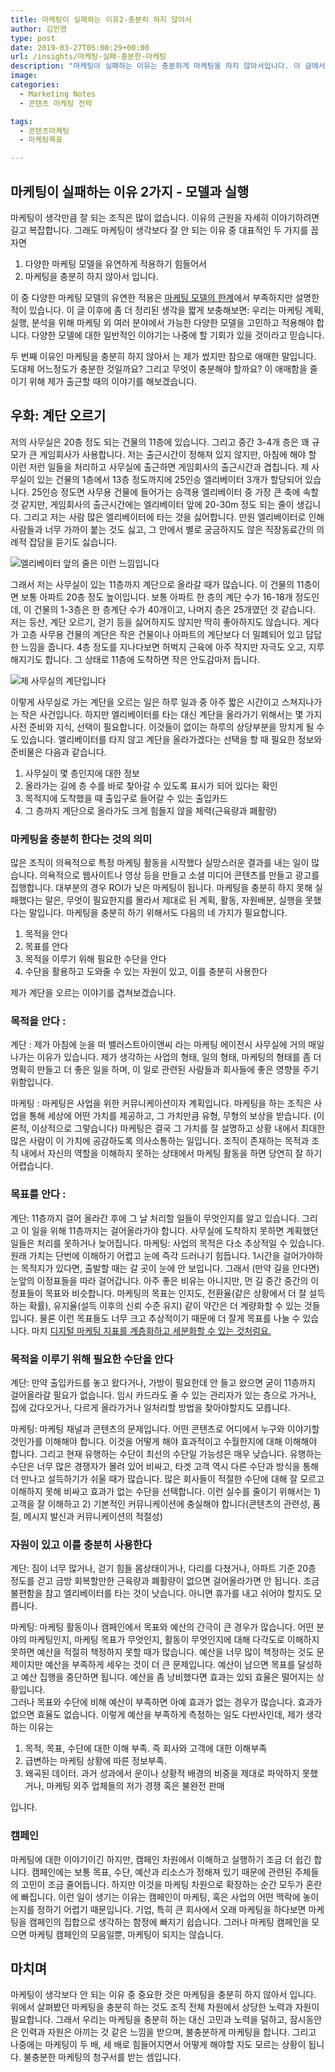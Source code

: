 ```yaml
---
title: 마케팅이 실패하는 이유2-충분히 하지 않아서  
author: 김민영
type: post
date: 2019-03-27T05:00:29+00:00
url: /insights/마케팅-실패-충분한-마케팅
description: "마케팅이 실패하는 이유는 충분하게 마케팅을 하지 않아서입니다. 이 글에서는 어떤 마케팅이 충분한 마케팅인지를 생각해봅니다"
image: 
categories:
  - Marketing Notes
  - 콘텐츠 마케팅 전략

tags:
  - 콘텐츠마케팅
  - 마케팅목표

---
```


## 마케팅이 실패하는 이유 2가지 - 모델과 실행 
마케팅이 생각만큼 잘 되는 조직은 많이 없습니다. 이유의 근원을 자세히 이야기하려면 길고 복잡합니다. 그래도 마케팅이 생각보다 잘 안 되는 이유 중 대표적인 두 가지를 꼽자면
1. 다양한 마케팅 모델을 유연하게 적용하기 힘들어서
2. 마케팅을 충분히 하지 않아서
입니다. 

이 중 다양한 마케팅 모델의 유연한 적용은 [마케팅 모델의 한계](/insights/마케팅-모델-한계-보완하는-방법)에서 부족하지만 설명한 적이 있습니다. 이 글 이후에 좀 더 정리된 생각을 짧게 보충해보면: 우리는 마케팅 계획, 실행, 분석을 위해 마케팅 외 여러 분야에서 가능한 다양한 모델을 고민하고 적용해야 합니다. 다양한 모델에 대한 일반적인 이야기는 나중에 할 기회가 있을 것이라고 믿습니다. 

두 번째 이유인 마케팅을 충분히 하지 않아서 는 제가 썼지만 참으로 애매한 말입니다. 도대체 어느정도가 충분한 것일까요? 그리고 무엇이 충분해야 할까요? 이 애매함을 줄이기 위해 제가 출근할 때의 이야기를 해보겠습니다. 

## 우화: 계단 오르기 

저의 사무실은 20층 정도 되는 건물의 11층에 있습니다. 그리고 중간 3-4개 층은 꽤 규모가 큰 게임회사가 사용합니다. 저는 출근시간이 정해져 있지 않지만, 아침에 해야 할 이런 저런 일들을 처리하고 사무실에 출근하면 게임회사의 출근시간과 겹칩니다. 
제 사무실이 있는 건물의 1층에서 13층 정도까지에 25인승 엘리베이터 3개가 할당되어 있습니다. 25인승 정도면 사무용 건물에 들어가는 승객용 엘리베이터 중 가장 큰 축에 속할 것 같지만, 게임회사의 출근시간에는 엘리베이터 앞에 20-30m 정도 되는 줄이 생깁니다. 
그리고 저는 사람 많은 엘리베이터에 타는 것을 싫어합니다. 만원 엘리베이터로 인해 사람들과 너무 가까이 붙는 것도 싫고, 그 안에서 별로 궁금하지도 않은 직장동료간의 의례적 잡담을 듣기도 싫습니다. 

![](https://s3-ap-northeast-2.amazonaws.com/ballast-website-images/wp-content/uploads/2019/03/28100656/crowded.jpg "엘리베이터 앞의 줄은 이런 느낌입니다")

그래서 저는 사무실이 있는 11층까지 계단으로 올라갈 때가 많습니다. 이 건물의 11층이면 보통 아파트 20층 정도 높이입니다. 보통 아파트 한 층의 계단 수가 16-18개 정도인데, 이 건물의 1-3층은 한 층계단 수가 40개이고, 나머지 층은 25개였던 것 같습니다. 
저는 등산, 계단 오르기, 걷기 등을 싫어하지도 않지만 딱히 좋아하지도 않습니다. 게다가 고층 사무용 건물의 계단은 작은 건물이나 아파트의 계단보다 더 밀폐되어 있고 답답한 느낌을 줍니다. 
4층 정도를 지나다보면 허벅지 근육에 아주 작지만 자극도 오고, 지루해지기도 합니다. 그 상태로 11층에 도착하면 작은 안도감마저 듭니다. 

![](https://s3-ap-northeast-2.amazonaws.com/ballast-website-images/wp-content/uploads/2019/03/28100713/stair.jpg "제 사무실의 계단입니다")

이렇게 사무실로 가는 계단을 오르는 일은 하루 일과 중 아주 짧은 시간이고 스쳐지나가는 작은 사건입니다. 하지만 엘리베이터를 타는 대신 계단을 올라가기 위해서는 몇 가지 사전 준비와 지식, 선택이 필요합니다. 이것들이 없이는 하루의 상당부분을 망치게 될 수도 있습니다. 
엘리베이터를 타지 않고 계단을 올라가겠다는 선택을 할 때 필요한 정보와 준비물은 다음과 같습니다. 

1. 사무실이 몇 층인지에 대한 정보
2. 올라가는 길에 층 수를 바로 찾아갈 수 있도록 표시가 되어 있다는 확인 
3. 목적지에 도착했을 때 출입구로 들어갈 수 있는 출입카드 
4. 그 층까지 계단으로 올라가도 크게 힘들지 않을 체력(근육량과 폐활량)

### 마케팅을 충분히 한다는 것의 의미 

많은 조직이 의욕적으로 특정 마케팅 활동을 시작했다 실망스러운 결과를 내는 일이 많습니다. 의욕적으로 웹사이트나 영상 등을 만들고 소셜 미디어 콘텐츠를 만들고 광고를 집행합니다. 대부분의 경우 ROI가 낮은 마케팅이 됩니다. 
마케팅을 충분히 하지 못해 실패했다는 말은, 무엇이 필요한지를 몰라서 제대로 된 계획, 활동, 자원배분, 실행을 못했다는 말입니다. 
마케팅을 충분히 하기 위해서도 다음의 네 가지가 필요합니다. 

1. 목적을 안다 
2. 목표를 안다
3. 목적을 이루기 위해 필요한 수단을 안다
4. 수단을 활용하고 도와줄 수 있는 자원이 있고, 이를 충분히 사용한다  

제가 계단을 오르는 이야기를 겹쳐보겠습니다. 

### 목적을 안다 : 

계단 : 제가 아침에 눈을 떠 밸러스트아이앤씨 라는 마케팅 에이전시 사무실에 거의 매일 나가는 이유가 있습니다. 제가 생각하는 사업의 형태, 일의 형태, 마케팅의 형태를 좀 더 명확히 만들고 더 좋은 일을 하며, 이 일로 관련된 사람들과 회사들에 좋은 영향을 주기 위함입니다. 

마케팅 : 마케팅은 사업을 위한 커뮤니케이션이자 계획입니다. 마케팅을 하는 조직은 사업을 통해 세상에 어떤 가치를 제공하고, 그 가치만큼 유형, 무형의 보상을 받습니다. (이론적, 이상적으로 그렇습니다)  마케팅은 결국 그 가치를 잘 설명하고 상황 내에서 최대한 많은 사람이 이 가치에 공감하도록 의사소통하는 일입니다. 조직이 존재하는 목적과 조직 내에서 자신의 역할을 이해하지 못하는 상태에서 마케팅 활동을 하면 당연히 잘 하기 어렵습니다. 

### 목표를 안다 : 
계단: 11층까지 걸어 올라간 후에 그 날 처리할 일들이 무엇인지를 알고 있습니다. 그리고 이 일을 위해 11층까지는 걸어올라가야 합니다. 사무실에 도착하지 못하면 계획했던 일들은 처리를 못하거나 늦어집니다. 
마케팅:  사업의 목적은 다소 추상적일 수 있습니다. 원래 가치는 단번에 이해하기 어렵고 눈에 즉각 드러나기 힘듭니다. 1시간을 걸어가야하는 목적지가 있다면, 출발할 때는 갈 곳이 눈에 안 보입니다. 그래서 (만약 길을 안다면) 눈앞의 이정표들을 따라 걸어갑니다. 아주 좋은 비유는 아니지만, 먼 길 중간 중간의 이정표들이 목표와 비슷합니다. 
마케팅의 목표는 인지도, 전환율(같은 상황에서 더 잘 설득하는 확률), 유지율(설득 이후의 신뢰 수준 유지) 같이 약간은 더 계량화할 수 있는 것들입니다. 물론 이런 목표들도 너무 크고 추상적이기 때문에 더 잘게 목표를 나눌 수 있습니다. 마치 [디지털 마케팅 지표를 계층화하고 세분화할 수 있는 것처럼요.](/insights/마케팅-측정-애널리틱스-지표-프레임웍/)

### 목적을 이루기 위해 필요한 수단을 안다 
계단: 만약 출입카드를 놓고 왔다거나, 가방이 필요한데 안 들고 왔으면 굳이 11층까지 걸어올라갈 필요가 없습니다. 임시 카드라도 줄 수 있는 관리자가 있는 층으로 가거나, 집에 갔다오거나, 다르게 올라가거나 일처리할 방법을 찾아야할지도 모릅니다. 

마케팅: 마케팅 채널과 콘텐츠의 문제입니다. 어떤 콘텐츠로 어디에서 누구와 이야기할 것인가를 이해해야 합니다. 이것을 어떻게 해야 효과적이고 수월한지에 대해 이해해야 합니다. 그리고 현재 유행하는 수단이 최선의 수단일 가능성은 매우 낮습니다. 유행하는 수단은 너무 많은 경쟁자가 몰려 있어 비싸고, 타겟 고객 역시 다른 수단과 방식을 통해 더 만나고 설득하기가 쉬울 때가 많습니다. 많은 회사들이 적절한 수단에 대해 잘 모르고 이해하지 못해 비싸고 효과가 없는 수단을 선택합니다. 이런 실수를 줄이기 위해서는 1) 고객을 잘 이해하고 2) 기본적인 커뮤니케이션에 충실해야 합니다(콘텐츠의 관련성, 품질, 메시지 발신과 커뮤니케이션의 적절성)

### 자원이 있고 이를 충분히 사용한다 

계단: 짐이 너무 많거나, 걷기 힘들 몸상태이거나, 다리를 다쳤거나, 아파트 기준 20층 정도를 걷고 금방 회복할만한 근육량과 폐활량이 없으면 걸어올라가면 안 됩니다. 조금 불편함을 참고 엘리베이터를 타는 것이 낫습니다. 아니면 휴가를 내고 쉬어야 할지도 모릅니다. 

마케팅: 마케팅 활동이나 캠페인에서 목표와 예산의 간극이 큰 경우가 많습니다. 어떤 분야의 마케팅인지, 마케팅 목표가 무엇인지, 활동이 무엇인지에 대해 다각도로 이해하지 못하면 예산을 적절히 책정하지 못할 때가 많습니다. 예산을 너무 많이 책정하는 것도 문제이지만 예산을 부족하게 세우는 것이 더 큰 문제입니다. 
예산이 남으면 목표를 달성하고 예산 집행을 중단하면 됩니다. 예산을 좀 낭비했다면 효과는 있되 효율은 떨어지는 상황입니다.  
그러나 목표와 수단에 비해 예산이 부족하면 아예 효과가 없는 경우가 많습니다. 효과가 없으면 효율도 없습니다. 이렇게 예산을 부족하게 측정하는 일도 다반사인데, 제가 생각하는 이유는 

1. 목적, 목표, 수단에 대한 이해 부족. 즉 회사와 고객에 대한 이해부족
2. 급변하는 마케팅 상황에 따른 정보부족. 
3. 왜곡된 데이터. 과거 성과에서 운이나 상황적 배경의 비중을 제대로 파악하지 못했거나, 마케팅 외주 업체들의 저가 경쟁 혹은 불완전 판매 

입니다. 

### 캠페인
마케팅에 대한 이야기이긴 하지만, 캠페인 차원에서 이해하고 실행하기 조금 더 쉽긴 합니다. 캠페인에는 보통 목표, 수단, 예산과 리소스가 정해져 있기 때문에 관련된 주체들의 고민이 조금 줄어듭니다. 
하지만 이것을 마케팅 차원으로 확장하는 순간 모두가 혼란에 빠집니다. 이런 일이 생기는 이유는 캠페인이 마케팅, 혹은 사업의 어떤 맥락에 놓이는지를 정하기 어렵기 때문입니다. 
기업, 특히 큰 회사에서 오래 마케팅을 하다보면 마케팅을 캠페인의 집합으로 생각하는 함정에 빠지기 쉽습니다. 그러나 마케팅 캠페인을 모으면 마케팅 캠페인의 모음일뿐, 마케팅이 되지는 않습니다. 

## 마치며
마케팅이 생각보다 안 되는 이유 중 중요한 것은 마케팅을 충분히 하지 않아서 입니다. 위에서 살펴봤던 마케팅을 충분히 하는 것도 조직 전체 차원에서 상당한 노력과 자원이 필요합니다. 
그래서 우리는 마케팅을 충분히 하는 대신 고민과 노력을 덜하고, 잠시동안은 인력과 자원은 아끼는 것 같은 느낌을 받으며, 불충분하게 마케팅을 합니다. 그리고 나중에는 마케팅이 두 배, 세 배로 힘들어지면서 어떻게 해야할 지도 모르는 상황이 됩니다. 불충분한 마케팅의 청구서를 받는 셈입니다. 

